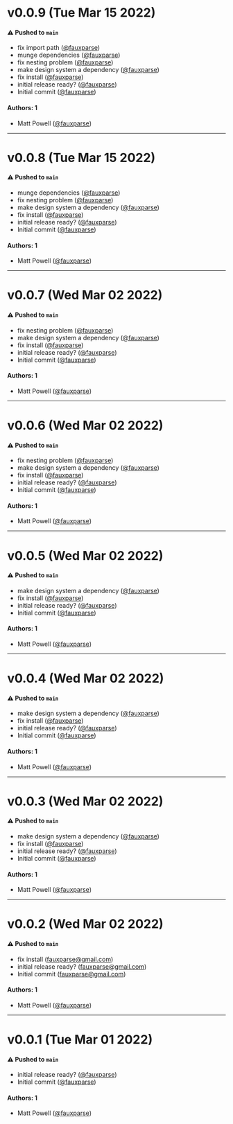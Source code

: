 # v0.0.9 (Tue Mar 15 2022)

#### ⚠️ Pushed to `main`

- fix import path ([@fauxparse](https://github.com/fauxparse))
- munge dependencies ([@fauxparse](https://github.com/fauxparse))
- fix nesting problem ([@fauxparse](https://github.com/fauxparse))
- make design system a dependency ([@fauxparse](https://github.com/fauxparse))
- fix install ([@fauxparse](https://github.com/fauxparse))
- initial release ready? ([@fauxparse](https://github.com/fauxparse))
- Initial commit ([@fauxparse](https://github.com/fauxparse))

#### Authors: 1

- Matt Powell ([@fauxparse](https://github.com/fauxparse))

---

# v0.0.8 (Tue Mar 15 2022)

#### ⚠️ Pushed to `main`

- munge dependencies ([@fauxparse](https://github.com/fauxparse))
- fix nesting problem ([@fauxparse](https://github.com/fauxparse))
- make design system a dependency ([@fauxparse](https://github.com/fauxparse))
- fix install ([@fauxparse](https://github.com/fauxparse))
- initial release ready? ([@fauxparse](https://github.com/fauxparse))
- Initial commit ([@fauxparse](https://github.com/fauxparse))

#### Authors: 1

- Matt Powell ([@fauxparse](https://github.com/fauxparse))

---

# v0.0.7 (Wed Mar 02 2022)

#### ⚠️ Pushed to `main`

- fix nesting problem ([@fauxparse](https://github.com/fauxparse))
- make design system a dependency ([@fauxparse](https://github.com/fauxparse))
- fix install ([@fauxparse](https://github.com/fauxparse))
- initial release ready? ([@fauxparse](https://github.com/fauxparse))
- Initial commit ([@fauxparse](https://github.com/fauxparse))

#### Authors: 1

- Matt Powell ([@fauxparse](https://github.com/fauxparse))

---

# v0.0.6 (Wed Mar 02 2022)

#### ⚠️ Pushed to `main`

- fix nesting problem ([@fauxparse](https://github.com/fauxparse))
- make design system a dependency ([@fauxparse](https://github.com/fauxparse))
- fix install ([@fauxparse](https://github.com/fauxparse))
- initial release ready? ([@fauxparse](https://github.com/fauxparse))
- Initial commit ([@fauxparse](https://github.com/fauxparse))

#### Authors: 1

- Matt Powell ([@fauxparse](https://github.com/fauxparse))

---

# v0.0.5 (Wed Mar 02 2022)

#### ⚠️ Pushed to `main`

- make design system a dependency ([@fauxparse](https://github.com/fauxparse))
- fix install ([@fauxparse](https://github.com/fauxparse))
- initial release ready? ([@fauxparse](https://github.com/fauxparse))
- Initial commit ([@fauxparse](https://github.com/fauxparse))

#### Authors: 1

- Matt Powell ([@fauxparse](https://github.com/fauxparse))

---

# v0.0.4 (Wed Mar 02 2022)

#### ⚠️ Pushed to `main`

- make design system a dependency ([@fauxparse](https://github.com/fauxparse))
- fix install ([@fauxparse](https://github.com/fauxparse))
- initial release ready? ([@fauxparse](https://github.com/fauxparse))
- Initial commit ([@fauxparse](https://github.com/fauxparse))

#### Authors: 1

- Matt Powell ([@fauxparse](https://github.com/fauxparse))

---

# v0.0.3 (Wed Mar 02 2022)

#### ⚠️ Pushed to `main`

- make design system a dependency ([@fauxparse](https://github.com/fauxparse))
- fix install ([@fauxparse](https://github.com/fauxparse))
- initial release ready? ([@fauxparse](https://github.com/fauxparse))
- Initial commit ([@fauxparse](https://github.com/fauxparse))

#### Authors: 1

- Matt Powell ([@fauxparse](https://github.com/fauxparse))

---

# v0.0.2 (Wed Mar 02 2022)

#### ⚠️ Pushed to `main`

- fix install (fauxparse@gmail.com)
- initial release ready? (fauxparse@gmail.com)
- Initial commit (fauxparse@gmail.com)

#### Authors: 1

- Matt Powell ([@fauxparse](https://github.com/fauxparse))

---

# v0.0.1 (Tue Mar 01 2022)

#### ⚠️ Pushed to `main`

- initial release ready? ([@fauxparse](https://github.com/fauxparse))
- Initial commit ([@fauxparse](https://github.com/fauxparse))

#### Authors: 1

- Matt Powell ([@fauxparse](https://github.com/fauxparse))
